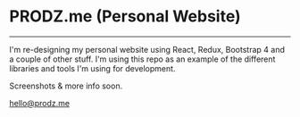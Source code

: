 # PRODZ.me (Personal Website)
______

I'm re-designing my personal website using React, Redux, Bootstrap 4 and a couple of other stuff. I'm using this repo as an example of the different libraries and tools I'm using for development. 

Screenshots & more info soon.

hello@prodz.me